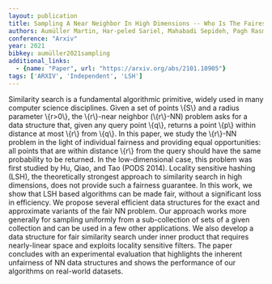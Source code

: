 ```yaml
---
layout: publication
title: Sampling A Near Neighbor In High Dimensions -- Who Is The Fairest Of Them All
authors: Aumüller Martin, Har-peled Sariel, Mahabadi Sepideh, Pagh Rasmus, Silvestri Francesco
conference: "Arxiv"
year: 2021
bibkey: aumüller2021sampling
additional_links:
  - {name: "Paper", url: "https://arxiv.org/abs/2101.10905"}
tags: ['ARXIV', 'Independent', 'LSH']
---
```

Similarity search is a fundamental algorithmic primitive, widely used in many
computer science disciplines. Given a set of points \\{S\\} and a radius parameter
\\{r>0\\}, the \\{r\\}-near neighbor (\\{r\\}-NN) problem asks for a data structure that,
given any query point \\{q\\}, returns a point \\{p\\} within distance at most \\{r\\} from
\\{q\\}. In this paper, we study the \\{r\\}-NN problem in the light of individual
fairness and providing equal opportunities: all points that are within distance
\\{r\\} from the query should have the same probability to be returned. In the
low-dimensional case, this problem was first studied by Hu, Qiao, and Tao (PODS
2014). Locality sensitive hashing (LSH), the theoretically strongest approach
to similarity search in high dimensions, does not provide such a fairness
guarantee. In this work, we show that LSH based algorithms can be made fair,
without a significant loss in efficiency. We propose several efficient data
structures for the exact and approximate variants of the fair NN problem. Our
approach works more generally for sampling uniformly from a sub-collection of
sets of a given collection and can be used in a few other applications. We also
develop a data structure for fair similarity search under inner product that
requires nearly-linear space and exploits locality sensitive filters. The paper
concludes with an experimental evaluation that highlights the inherent
unfairness of NN data structures and shows the performance of our algorithms on
real-world datasets.
